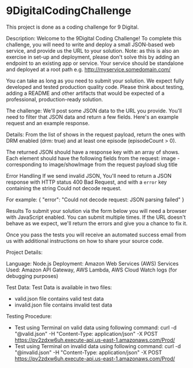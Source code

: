 # 9DigitalCodingChallenge
This project is done as a coding challenge for 9 Digital.

Description:
Welcome to the 9Digital Coding Challenge! To complete this challenge, you will need to write and deploy a small JSON-based web service, and provide us the URL to your solution. Note: as this is also an exercise in set-up and deployment, please don't solve this by adding an endpoint to an existing app or service. Your service should be standalone and deployed at a root path e.g. http://myservice.somedomain.com/

You can take as long as you need to submit your solution. We expect fully developed and tested production quality code. Please think about testing, adding a README and other artifacts that would be expected of a professional, production-ready solution.

The challenge:
We'll post some JSON data to the URL you provide. You'll need to filter that JSON data and return a few fields. Here's an example request and an example response.

Details:
From the list of shows in the request payload, return the ones with DRM enabled (drm: true) and at least one episode (episodeCount > 0).

The returned JSON should have a response key with an array of shows. Each element should have the following fields from the request:
image - corresponding to image/showImage from the request payload
slug
title

Error Handling
If we send invalid JSON, You'll need to return a JSON response with HTTP status 400 Bad Request, and with a `error` key containing the string Could not decode request. 

For example:
{
    "error": "Could not decode request: JSON parsing failed"
}

Results
To submit your solution via the form below you will need a browser with JavaScript enabled.
You can submit multiple times. If the URL doesn't behave as we expect, we'll return the errors and give you a chance to fix it.

Once you pass the tests you will receive an automated success email from us with additional instructions on how to share your source code.

Project Details:

Language: Node.js
Deployment: Amazon Web Services (AWS)
Services Used: Amazon API Gateway, AWS Lambda, AWS Cloud Watch logs (for debugging purposes)

Test Data:
Test Data is available in two files:
- valid.json file contains valid test data
- invalid.json file contains invalid test data

Testing Procedure:
- Test using Terminal on valid data using following command:
curl -d "@valid.json" -H "Content-Type: application/json" -X POST https://pv2zdxw6uh.execute-api.us-east-1.amazonaws.com/Prod/
- Test using Terminal on invalid data using following command:
curl -d "@invalid.json" -H "Content-Type: application/json" -X POST https://pv2zdxw6uh.execute-api.us-east-1.amazonaws.com/Prod/

